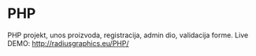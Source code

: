 # PHP
PHP projekt, unos proizvoda, registracija, admin dio, validacija forme. Live DEMO: http://radiusgraphics.eu/PHP/
